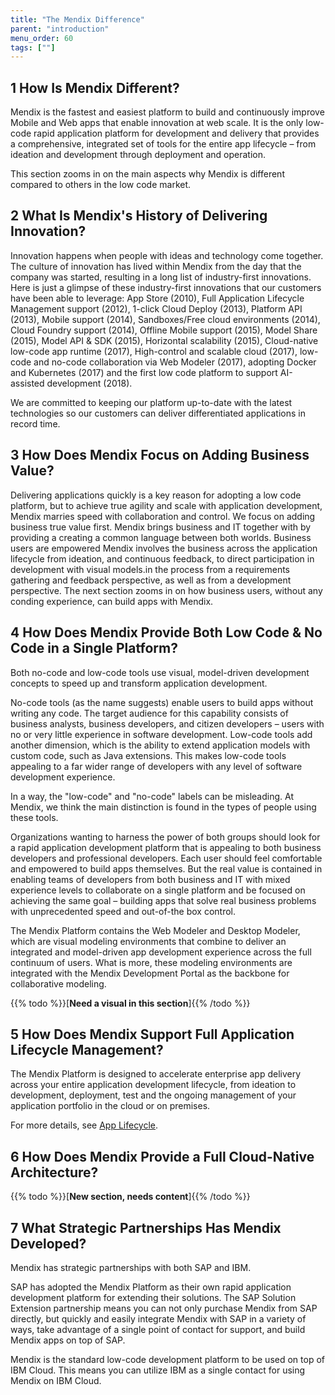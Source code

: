 ```yaml
---
title: "The Mendix Difference"
parent: "introduction"
menu_order: 60
tags: [""]
---
```


## 1 How Is Mendix Different?

Mendix is the fastest and easiest platform to build and continuously improve Mobile and Web apps that enable innovation at web scale. It is the only low-code rapid application platform for development and delivery that provides a comprehensive, integrated set of tools for the entire app lifecycle – from ideation and development through deployment and operation.

This section zooms in on the main aspects why Mendix is different compared to others in the low code market.

## 2 What Is Mendix's History of Delivering Innovation?

Innovation happens when people with ideas and technology come together. The culture of innovation has lived within Mendix from the day that the company was started, resulting in a long list of industry-first innovations. Here is just a glimpse of these industry-first innovations that our customers have been able to leverage: App Store (2010), Full Application Lifecycle Management support (2012), 1-click Cloud Deploy (2013), Platform API (2013), Mobile support (2014), Sandboxes/Free cloud environments (2014), Cloud Foundry support (2014), Offline Mobile support (2015), Model Share (2015), Model API & SDK (2015), Horizontal scalability (2015), Cloud-native low-code app runtime (2017), High-control and scalable cloud (2017), low-code and no-code collaboration via Web Modeler (2017), adopting Docker and Kubernetes (2017) and the first low code platform to support AI-assisted development (2018).

We are committed to keeping our platform up-to-date with the latest technologies so our customers can deliver differentiated applications in record time.  

## 3 How Does Mendix Focus on Adding Business Value?

Delivering applications quickly is a key reason for adopting a low code platform, but to achieve true agility and scale with application development, Mendix marries speed with collaboration and control. We focus on adding business true value first. Mendix brings business and IT together with by providing a creating a common language between both worlds. Business users are empowered Mendix involves the business across the application lifecycle from ideation, and continuous feedback, to direct participation in development with visual models.in the process from a requirements gathering and feedback perspective, as well as from a development perspective. The next section zooms in on how business users, without any conding experience, can build apps with Mendix.

## 4 How Does Mendix Provide Both Low Code & No Code in a Single Platform?

Both no-code and low-code tools use visual, model-driven development concepts to speed up and transform application development.

No-code tools (as the name suggests) enable users to build apps without writing any code. The target audience for this capability consists of business analysts, business developers, and citizen developers – users with no or very little experience in software development. Low-code tools add another dimension, which is the ability to extend application models with custom code, such as Java extensions. This makes low-code tools appealing to a far wider range of developers with any level of software development experience.

In a way, the "low-code" and "no-code" labels can be misleading. At Mendix, we think the main distinction is found in the types of people using these tools.

Organizations wanting to harness the power of both groups should look for a rapid application development platform that is appealing to both business developers and professional developers. Each user should feel comfortable and empowered to build apps themselves. But the real value is contained in enabling teams of developers from both business and IT with mixed experience levels to collaborate on a single platform and be focused on achieving the same goal – building apps that solve real business problems with unprecedented speed and out-of-the box control.

The Mendix Platform contains the Web Modeler and Desktop Modeler, which are visual modeling environments that combine to deliver an integrated and model-driven app development experience across the full continuum of users. What is more, these modeling environments are integrated with the Mendix Development Portal as the backbone for collaborative modeling.

{{% todo %}}[**Need a visual in this section**]{{% /todo %}}

## 5 How Does Mendix Support Full Application Lifecycle Management?

The Mendix Platform is designed to accelerate enterprise app delivery across your entire application development lifecycle, from ideation to development, deployment, test and the ongoing management of your application portfolio in the cloud or on premises.

For more details, see [App Lifecycle](/app-lifecycle/).

## 6 How Does Mendix Provide a Full Cloud-Native Architecture?

{{% todo %}}[**New section, needs content**]{{% /todo %}}

## 7 What Strategic Partnerships Has Mendix Developed?

Mendix has strategic partnerships with both SAP and IBM.

SAP has adopted the Mendix Platform as their own rapid application development platform for extending their solutions. The SAP Solution Extension partnership means you can not only purchase Mendix from SAP directly, but quickly and easily integrate Mendix with SAP in a variety of ways, take advantage of a single point of contact for support, and build Mendix apps on top of SAP.

Mendix is the standard low-code development platform to be used on top of IBM Cloud. This means you can utilize IBM as a single contact for using Mendix on IBM Cloud.


